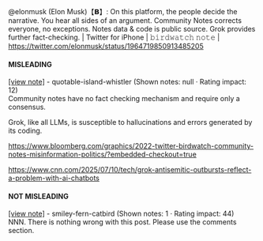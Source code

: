 @elonmusk (Elon Musk)【𝗕】: On this platform, the people decide the narrative. You hear all sides of an argument. Community Notes corrects everyone, no exceptions. Notes data & code is public source. Grok provides further fact-checking. | Twitter for iPhone | 𝚋𝚒𝚛𝚍𝚠𝚊𝚝𝚌𝚑 𝚗𝚘𝚝𝚎 | https://twitter.com/elonmusk/status/1964719850913485205

#### MISLEADING

[[view note]](https://x.com/i/birdwatch/n/1964803542021025986) - quotable-island-whistler (Shown notes: null · Rating impact: 12)\
Community notes have no fact checking mechanism and require only a consensus. 

Grok, like all LLMs, is susceptible to hallucinations and errors generated by its coding. 

https://www.bloomberg.com/graphics/2022-twitter-birdwatch-community-notes-misinformation-politics/?embedded-checkout=true

https://www.cnn.com/2025/07/10/tech/grok-antisemitic-outbursts-reflect-a-problem-with-ai-chatbots

#### NOT MISLEADING

[[view note]](https://x.com/i/birdwatch/n/1964806338539847775) - smiley-fern-catbird (Shown notes: 1 · Rating impact: 44)\
NNN.  There is nothing wrong with this post.  Please use the comments section.
